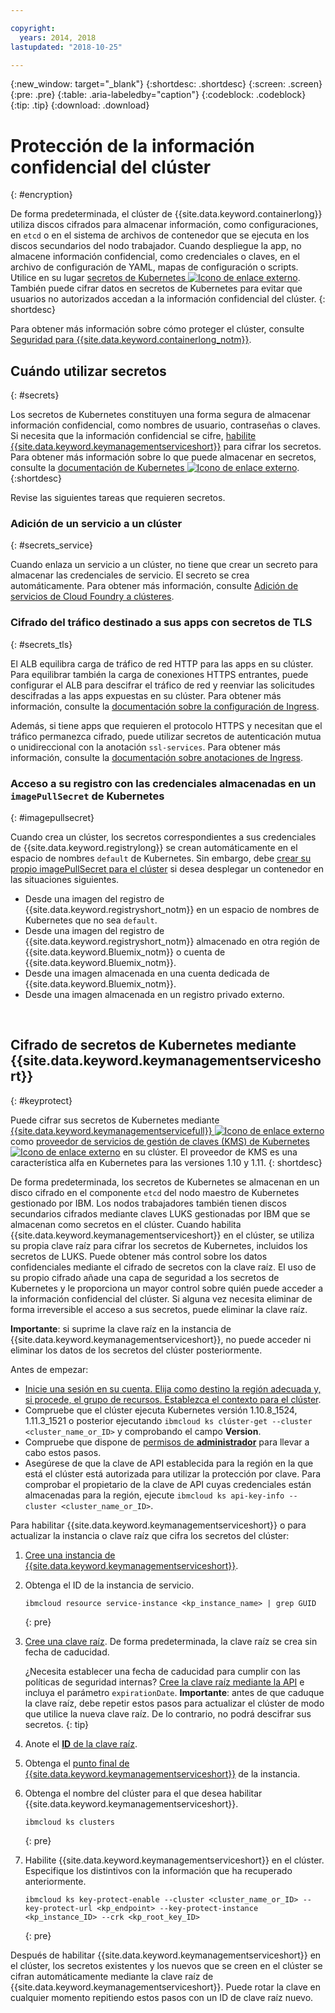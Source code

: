 ```yaml
---

copyright:
  years: 2014, 2018
lastupdated: "2018-10-25"

---
```


{:new_window: target="_blank"}
{:shortdesc: .shortdesc}
{:screen: .screen}
{:pre: .pre}
{:table: .aria-labeledby="caption"}
{:codeblock: .codeblock}
{:tip: .tip}
{:download: .download}


# Protección de la información confidencial del clúster
{: #encryption}

De forma predeterminada, el clúster de {{site.data.keyword.containerlong}} utiliza discos cifrados para almacenar información, como configuraciones, en `etcd` o en el sistema de archivos de contenedor que se ejecuta en los discos secundarios del nodo trabajador. Cuando despliegue la app, no almacene información confidencial, como credenciales o claves, en el archivo de configuración de YAML, mapas de configuración o scripts. Utilice en su lugar [secretos de Kubernetes ![Icono de enlace externo](../icons/launch-glyph.svg "Icono de enlace externo")](https://kubernetes.io/docs/concepts/configuration/secret/). También puede cifrar datos en secretos de Kubernetes para evitar que usuarios no autorizados accedan a la información confidencial del clúster.
{: shortdesc}

Para obtener más información sobre cómo proteger el clúster, consulte [Seguridad para {{site.data.keyword.containerlong_notm}}](cs_secure.html#security).



## Cuándo utilizar secretos
{: #secrets}

Los secretos de Kubernetes constituyen una forma segura de almacenar información confidencial, como nombres de usuario, contraseñas o claves. Si necesita que la información confidencial se cifre, [habilite {{site.data.keyword.keymanagementserviceshort}}](#keyprotect) para cifrar los secretos. Para obtener más información sobre lo que puede almacenar en secretos, consulte la [documentación de Kubernetes ![Icono de enlace externo](../icons/launch-glyph.svg "Icono de enlace externo")](https://kubernetes.io/docs/concepts/configuration/secret/).
{:shortdesc}

Revise las siguientes tareas que requieren secretos.

### Adición de un servicio a un clúster
{: #secrets_service}

Cuando enlaza un servicio a un clúster, no tiene que crear un secreto para almacenar las credenciales de servicio. El secreto se crea automáticamente. Para obtener más información, consulte [Adición de servicios de Cloud Foundry a clústeres](cs_integrations.html#adding_cluster).

### Cifrado del tráfico destinado a sus apps con secretos de TLS
{: #secrets_tls}

El ALB equilibra carga de tráfico de red HTTP para las apps en su clúster. Para equilibrar también la carga de conexiones HTTPS entrantes, puede configurar el ALB para descifrar el tráfico de red y reenviar las solicitudes descifradas a las apps expuestas en su clúster. Para obtener más información, consulte la [documentación sobre la configuración de Ingress](cs_ingress.html#public_inside_3).

Además, si tiene apps que requieren el protocolo HTTPS y necesitan que el tráfico permanezca cifrado, puede utilizar secretos de autenticación mutua o unidireccional con la anotación `ssl-services`. Para obtener más información, consulte la [documentación sobre anotaciones de Ingress](cs_annotations.html#ssl-services).

### Acceso a su registro con las credenciales almacenadas en un `imagePullSecret` de Kubernetes
{: #imagepullsecret}

Cuando crea un clúster, los secretos correspondientes a sus credenciales de {{site.data.keyword.registrylong}} se crean automáticamente en el espacio de nombres `default` de Kubernetes. Sin embargo, debe [crear su propio imagePullSecret para el clúster](cs_images.html#other) si
desea desplegar un contenedor en las situaciones siguientes.
* Desde una imagen del registro de {{site.data.keyword.registryshort_notm}} en un espacio de nombres de Kubernetes que no sea `default`.
* Desde una imagen del registro de {{site.data.keyword.registryshort_notm}} almacenado en otra región de {{site.data.keyword.Bluemix_notm}} o cuenta de {{site.data.keyword.Bluemix_notm}}.
* Desde una imagen almacenada en una cuenta dedicada de {{site.data.keyword.Bluemix_notm}}.
* Desde una imagen almacenada en un registro privado externo.

<br />


## Cifrado de secretos de Kubernetes mediante {{site.data.keyword.keymanagementserviceshort}}
{: #keyprotect}

Puede cifrar sus secretos de Kubernetes mediante [{{site.data.keyword.keymanagementservicefull}} ![Icono de enlace externo](../icons/launch-glyph.svg "Icono de enlace externo")](/docs/services/key-protect/index.html#getting-started-with-key-protect) como [proveedor de servicios de gestión de claves (KMS) de Kubernetes![Icono de enlace externo](../icons/launch-glyph.svg "Icono de enlace externo")](https://kubernetes.io/docs/tasks/administer-cluster/kms-provider/) en su clúster. El proveedor de KMS es una característica alfa en Kubernetes para las versiones 1.10 y 1.11.
{: shortdesc}

De forma predeterminada, los secretos de Kubernetes se almacenan en un disco cifrado en el componente `etcd` del nodo maestro de Kubernetes gestionado por IBM. Los nodos trabajadores también tienen discos secundarios cifrados mediante claves LUKS gestionadas por IBM que se almacenan como secretos en el clúster. Cuando habilita {{site.data.keyword.keymanagementserviceshort}} en el clúster, se utiliza su propia clave raíz para cifrar los secretos de Kubernetes, incluidos los secretos de LUKS. Puede obtener más control sobre los datos confidenciales mediante el cifrado de secretos con la clave raíz. El uso de su propio cifrado añade una capa de seguridad a los secretos de Kubernetes y le proporciona un mayor control sobre quién puede acceder a la información confidencial del clúster. Si alguna vez necesita eliminar de forma irreversible el acceso a sus secretos, puede eliminar la clave raíz.

**Importante**: si suprime la clave raíz en la instancia de {{site.data.keyword.keymanagementserviceshort}}, no puede acceder ni eliminar los datos de los secretos del clúster posteriormente.

Antes de empezar:
* [Inicie una sesión en su cuenta. Elija como destino la región adecuada y, si procede, el grupo de recursos. Establezca el contexto para el clúster](cs_cli_install.html#cs_cli_configure).
* Compruebe que el clúster ejecuta Kubernetes versión 1.10.8_1524, 1.11.3_1521 o posterior ejecutando `ibmcloud ks clúster-get --cluster <cluster_name_or_ID>` y comprobando el campo **Version**.
* Compruebe que dispone de [permisos de **administrador**](cs_users.html#access_policies) para llevar a cabo estos pasos.
* Asegúrese de que la clave de API establecida para la región en la que está el clúster está autorizada para utilizar la protección por clave. Para comprobar el propietario de la clave de API cuyas credenciales están almacenadas para la región, ejecute `ibmcloud ks api-key-info --cluster <cluster_name_or_ID>`.

Para habilitar {{site.data.keyword.keymanagementserviceshort}} o para actualizar la instancia o clave raíz que cifra los secretos del clúster:

1.  [Cree una instancia de {{site.data.keyword.keymanagementserviceshort}}](/docs/services/key-protect/provision.html#provision).

2.  Obtenga el ID de la instancia de servicio.

    ```
    ibmcloud resource service-instance <kp_instance_name> | grep GUID
    ```
    {: pre}

3.  [Cree una clave raíz](/docs/services/key-protect/create-root-keys.html#create-root-keys). De forma predeterminada, la clave raíz se crea sin fecha de caducidad.

    ¿Necesita establecer una fecha de caducidad para cumplir con las políticas de seguridad internas? [Cree la clave raíz mediante la API](/docs/services/key-protect/create-root-keys.html#api) e incluya el parámetro `expirationDate`. **Importante**: antes de que caduque la clave raíz, debe repetir estos pasos para actualizar el clúster de modo que utilice la nueva clave raíz. De lo contrario, no podrá descifrar sus secretos.
    {: tip}

4.  Anote el [**ID** de la clave raíz](/docs/services/key-protect/view-keys.html#gui).

5.  Obtenga el [punto final de {{site.data.keyword.keymanagementserviceshort}}](/docs/services/key-protect/regions.html#endpoints) de la instancia.

6.  Obtenga el nombre del clúster para el que desea habilitar {{site.data.keyword.keymanagementserviceshort}}.

    ```
    ibmcloud ks clusters
    ```
    {: pre}

7.  Habilite {{site.data.keyword.keymanagementserviceshort}} en el clúster. Especifique los distintivos con la información que ha recuperado anteriormente.

    ```
    ibmcloud ks key-protect-enable --cluster <cluster_name_or_ID> --key-protect-url <kp_endpoint> --key-protect-instance <kp_instance_ID> --crk <kp_root_key_ID>
    ```
    {: pre}

Después de habilitar {{site.data.keyword.keymanagementserviceshort}} en el clúster, los secretos existentes y los nuevos que se creen en el clúster se cifran automáticamente mediante la clave raíz de {{site.data.keyword.keymanagementserviceshort}}. Puede rotar la clave en cualquier momento repitiendo estos pasos con un ID de clave raíz nuevo.
